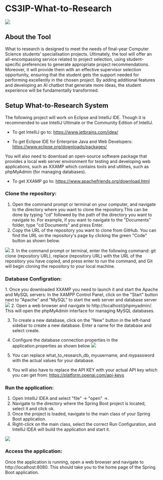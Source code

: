 # CS3IP-What-to-Research
 <img src="https://github.com/RaheebAbdulsalam/CS3IP-What-to-Research/assets/99501966/c1cee2a4-225f-4e63-92d5-f2faf463259a" width:200  style="max-width=%100">

<h2>About the Tool </h2> 

What to research is designed to meet the needs of final-year Computer Science students’ specialisation projects. Ultimately, the tool will offer an all-encompassing service related to project selection, using student-specific preferences to generate appropriate project recommendations. Moreover, it will provide them with an effective supervisor selection opportunity, ensuring that the student gets the support needed for performing excellently in the chosen project. By adding additional features and developing an AI chatbot that generate more ideas, the student experience will be fundamentally transformed. 


<h2>Setup What-to-Research System</h2>
The following project will work on Eclipse and IntelliJ IDE. Though it is recommended to use IntelliJ Ultimate or the Community Edition of IntelliJ.

- To get IntelliJ go to: https://www.jetbrains.com/idea/

- To get Eclipse IDE for Enterprise Java and Web Developers: https://www.eclipse.org/downloads/packages/


You will also need to download an open-source software package that provides a local web server environment for testing and developing web applications, such as XXAMP which contains tools and utilities, such as phpMyAdmin (for managing databases).

- To get XXAMP go to: https://www.apachefriends.org/download.html


<h3> Clone the repository:</h3>

1. Open the command prompt or terminal on your computer, and navigate to the directory where you want to clone the repository.This can be done by typing "cd" followed by the path of the directory you want to navigate to. For example, if you want to navigate to the "Documents" folder, type "cd Documents" and press Enter.
2. Copy the URL of the repository you want to clone from GitHub. You can find the URL on the repository's page by clicking the green "Code" button as shown below.
  <img src="https://github.com/RaheebAbdulsalam/CS3IP-What-to-Research/assets/99501966/b42f1006-b256-4802-b5b2-808d49adbdca" width:100  style="max-width=%100">
3. In the command prompt or terminal, enter the following command: git clone (repository URL), replace (repository URL) with the URL of the repository you have copied, and press enter to run the command, and Git will begin cloning the repository to your local machine.

<h3> Database Configration:</h3>
1. Once you downloaded XXAMP you need to launch it and start the Apache and MySQL servers: In the XAMPP Control Panel, click on the "Start" button next to "Apache" and "MySQL" to start the web server and database server <img src="https://user-images.githubusercontent.com/99501966/227725750-9f4ab1e5-45f2-42e0-8e76-79b9b6488611.png" width:100 style="max-width=%100">
2. Open a web browser and navigate to http://localhost/phpmyadmin/. This will open the phpMyAdmin interface for managing MySQL databases.

3. To create a new database, click on the "New" button in the left-hand sidebar to create a new database. Enter a name for the database and select create.

4. Configure the database connection properties in the application.properties as shown below <img src="https://github.com/RaheebAbdulsalam/CS3IP-What-to-Research/assets/99501966/db2b5cbd-68d4-4d97-9dde-76587c15cf98" width:100 style="max-width=%100">

5. You can replace what_to_research_db, myusername, and mypassword with the actual values for your database.

6. You will also have to replace the API KEY with your actual API key which you can get from: https://platform.openai.com/api-keys
 
<h3> Run the application:</h3>
  
1. Open IntelliJ IDEA and select "file" -> "open" ->. 
2. Navigate to the directory where the Spring Boot project is located, select it and click ok.
3. Once the project is loaded, navigate to the main class of your Spring Boot application.  
4. Right-click on the main class, select the correct Run Configuration, and IntelliJ IDEA will build the application and start it.
 <img src="https://github.com/RaheebAbdulsalam/CS3IP-What-to-Research/assets/99501966/210bb20b-b42d-4c7a-9ea5-119c0968e7e9" width:100  style="max-width=%50">

<h3> Access the application: </h3>

Once the application is running, open a web browser and navigate to http://localhost:8080. This should take you to the home page of the Spring Boot application.


